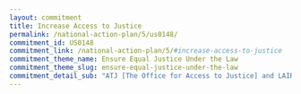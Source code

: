 ```yaml
---
layout: commitment
title: Increase Access to Justice
permalink: /national-action-plan/5/us0148/
commitment_id: US0148
commitment_link: /national-action-plan/5/#increase-access-to-justice
commitment_theme_name: Ensure Equal Justice Under the Law
commitment_theme_slug: ensure-equal-justice-under-the-law
commitment_detail_sub: "ATJ [The Office for Access to Justice] and LAIR [the White House Legal Aid Interagency Rountable] commit to continue work across agencies to increase access to justice for individuals."
---
```


